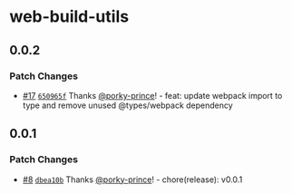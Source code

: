 # web-build-utils

## 0.0.2

### Patch Changes

- [#17](https://github.com/porky-prince/web-build-tools/pull/17) [`650965f`](https://github.com/porky-prince/web-build-tools/commit/650965f5f178a80e0672d64bba1640344822343d) Thanks [@porky-prince](https://github.com/porky-prince)! - feat: update webpack import to type and remove unused @types/webpack dependency

## 0.0.1

### Patch Changes

- [#8](https://github.com/porky-prince/web-build-tools/pull/8) [`dbea10b`](https://github.com/porky-prince/web-build-tools/commit/dbea10b91dd2bbac6bb59a05d73b9e8720f22c38) Thanks [@porky-prince](https://github.com/porky-prince)! - chore(release): v0.0.1
